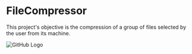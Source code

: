 # FileCompressor

This project's objective is the compression of a group of files selected by the user from its machine.

![GitHub Logo](/images/logo.png)
